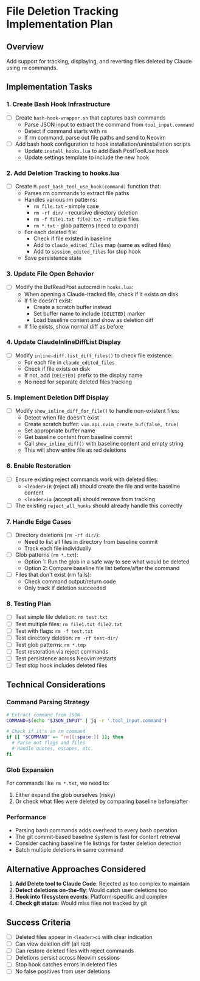 # File Deletion Tracking Implementation Plan

## Overview
Add support for tracking, displaying, and reverting files deleted by Claude using `rm` commands.

## Implementation Tasks

### 1. Create Bash Hook Infrastructure
- [ ] Create `bash-hook-wrapper.sh` that captures bash commands
  - Parse JSON input to extract the command from `tool_input.command`
  - Detect if command starts with `rm`
  - If rm command, parse out file paths and send to Neovim
- [ ] Add bash hook configuration to hook installation/uninstallation scripts
  - Update `install_hooks.lua` to add Bash PostToolUse hook
  - Update settings template to include the new hook

### 2. Add Deletion Tracking to hooks.lua
- [ ] Create `M.post_bash_tool_use_hook(command)` function that:
  - Parses rm commands to extract file paths
  - Handles various rm patterns:
    - `rm file.txt` - simple case
    - `rm -rf dir/` - recursive directory deletion
    - `rm -f file1.txt file2.txt` - multiple files
    - `rm *.txt` - glob patterns (need to expand)
  - For each deleted file:
    - Check if file existed in baseline
    - Add to `claude_edited_files` map (same as edited files)
    - Add to `session_edited_files` for stop hook
  - Save persistence state

### 3. Update File Open Behavior
- [ ] Modify the BufReadPost autocmd in `hooks.lua`:
  - When opening a Claude-tracked file, check if it exists on disk
  - If file doesn't exist:
    - Create a scratch buffer instead
    - Set buffer name to include `[DELETED]` marker
    - Load baseline content and show as deletion diff
  - If file exists, show normal diff as before

### 4. Update ClaudeInlineDiffList Display
- [ ] Modify `inline-diff.list_diff_files()` to check file existence:
  - For each file in `claude_edited_files`
  - Check if file exists on disk
  - If not, add `[DELETED]` prefix to the display name
  - No need for separate deleted files tracking

### 5. Implement Deletion Diff Display
- [ ] Modify `show_inline_diff_for_file()` to handle non-existent files:
  - Detect when file doesn't exist
  - Create scratch buffer: `vim.api.nvim_create_buf(false, true)`
  - Set appropriate buffer name
  - Get baseline content from baseline commit
  - Call `show_inline_diff()` with baseline content and empty string
  - This will show entire file as red deletions

### 6. Enable Restoration
- [ ] Ensure existing reject commands work with deleted files:
  - `<leader>iR` (reject all) should create the file and write baseline content
  - `<leader>ia` (accept all) should remove from tracking
- [ ] The existing `reject_all_hunks` should already handle this correctly

### 7. Handle Edge Cases
- [ ] Directory deletions (`rm -rf dir/`):
  - Need to list all files in directory from baseline commit
  - Track each file individually
- [ ] Glob patterns (`rm *.txt`):
  - Option 1: Run the glob in a safe way to see what would be deleted
  - Option 2: Compare baseline file list before/after the command
- [ ] Files that don't exist (rm fails):
  - Check command output/return code
  - Only track if deletion succeeded

### 8. Testing Plan
- [ ] Test simple file deletion: `rm test.txt`
- [ ] Test multiple files: `rm file1.txt file2.txt`
- [ ] Test with flags: `rm -f test.txt`
- [ ] Test directory deletion: `rm -rf test-dir/`
- [ ] Test glob patterns: `rm *.tmp`
- [ ] Test restoration via reject commands
- [ ] Test persistence across Neovim restarts
- [ ] Test stop hook includes deleted files

## Technical Considerations

### Command Parsing Strategy
```bash
# Extract command from JSON
COMMAND=$(echo "$JSON_INPUT" | jq -r '.tool_input.command')

# Check if it's an rm command
if [[ "$COMMAND" =~ ^rm[[:space:]] ]]; then
  # Parse out flags and files
  # Handle quotes, escapes, etc.
fi
```

### Glob Expansion
For commands like `rm *.txt`, we need to:
1. Either expand the glob ourselves (risky)
2. Or check what files were deleted by comparing baseline before/after

### Performance
- Parsing bash commands adds overhead to every bash operation
- The git commit-based baseline system is fast for content retrieval
- Consider caching baseline file listings for faster deletion detection
- Batch multiple deletions in same command

## Alternative Approaches Considered

1. **Add Delete tool to Claude Code**: Rejected as too complex to maintain
2. **Detect deletions on-the-fly**: Would catch user deletions too
3. **Hook into filesystem events**: Platform-specific and complex
4. **Check git status**: Would miss files not tracked by git

## Success Criteria
- [ ] Deleted files appear in `<leader>ci` with clear indication
- [ ] Can view deletion diff (all red)
- [ ] Can restore deleted files with reject commands
- [ ] Deletions persist across Neovim sessions
- [ ] Stop hook catches errors in deleted files
- [ ] No false positives from user deletions
